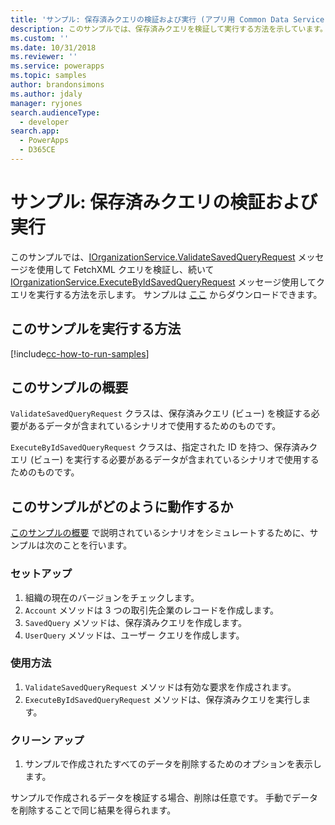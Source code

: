 ```yaml
---
title: 'サンプル: 保存済みクエリの検証および実行 (アプリ用 Common Data Service) | Microsoft Docs'
description: このサンプルでは、保存済みクエリを検証して実行する方法を示しています。
ms.custom: ''
ms.date: 10/31/2018
ms.reviewer: ''
ms.service: powerapps
ms.topic: samples
author: brandonsimons
ms.author: jdaly
manager: ryjones
search.audienceType:
  - developer
search.app:
  - PowerApps
  - D365CE
---
```

# <a name="sample-validate-and-execute-a-saved-query"></a>サンプル: 保存済みクエリの検証および実行

<!-- Needs supporting conceptual topic 
https://docs.microsoft.com/en-us/dynamics365/customer-engagement/developer/org-service/sample-validate-execute-saved-query
-->
このサンプルでは、[IOrganizationService.ValidateSavedQueryRequest](https://docs.microsoft.com/en-us/dotnet/api/microsoft.crm.sdk.messages.validatesavedqueryrequest?view=dynamics-general-ce-9) メッセージを使用して FetchXML クエリを検証し、続いて [IOrganizationService.ExecuteByIdSavedQueryRequest](https://docs.microsoft.com/en-us/dotnet/api/microsoft.crm.sdk.messages.executebyidsavedqueryrequest?view=dynamics-general-ce-9) メッセージ使用してクエリを実行する方法を示します。 サンプルは [ここ](https://github.com/Microsoft/PowerApps-Samples/tree/master/cds/orgsvc/C%23/ValidateandExecuteSavedQuery) からダウンロードできます。

## <a name="how-to-run-this-sample"></a>このサンプルを実行する方法

[!include[cc-how-to-run-samples](../../includes/cc-how-to-run-samples.md)]


## <a name="what-this-sample-does"></a>このサンプルの概要

`ValidateSavedQueryRequest` クラスは、保存済みクエリ (ビュー) を検証する必要があるデータが含まれているシナリオで使用するためのものです。 

`ExecuteByIdSavedQueryRequest` クラスは、指定された ID を持つ、保存済みクエリ (ビュー) を実行する必要があるデータが含まれているシナリオで使用するためのものです。

## <a name="how-this-sample-works"></a>このサンプルがどのように動作するか

[このサンプルの概要](#what-this-sample-does) で説明されているシナリオをシミュレートするために、サンプルは次のことを行います。

### <a name="setup"></a>セットアップ

1. 組織の現在のバージョンをチェックします。
1. `Account` メソッドは 3 つの取引先企業のレコードを作成します。
1. `SavedQuery` メソッドは、保存済みクエリを作成します。
1. `UserQuery` メソッドは、ユーザー クエリを作成します。


### <a name="demonstrate"></a>使用方法
1. `ValidateSavedQueryRequest` メソッドは有効な要求を作成されます。
1. `ExecuteByIdSavedQueryRequest` メソッドは、保存済みクエリを実行します。

### <a name="clean-up"></a>クリーン アップ

1. サンプルで作成されたすべてのデータを削除するためのオプションを表示します。

サンプルで作成されるデータを検証する場合、削除は任意です。 手動でデータを削除することで同じ結果を得られます。
